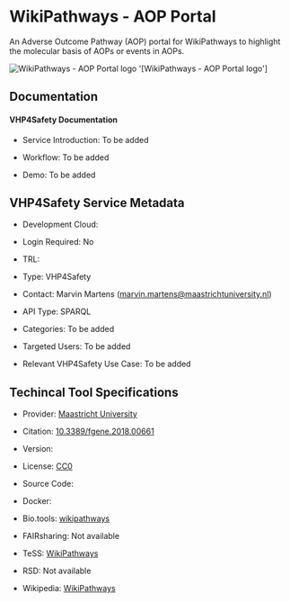 
# WikiPathways - AOP Portal

<!--- This file is autogenerated. Edit wikipathways_aop.json to make changes in this page. ---> 

An Adverse Outcome Pathway (AOP) portal for WikiPathways to highlight the molecular basis of AOPs or events in AOPs.

![WikiPathways - AOP Portal logo](https://raw.githubusercontent.com/VHP4Safety/cloud/main/docs/service/wikipathways_aop.png) '[WikiPathways - AOP Portal logo']

## Documentation

#### VHP4Safety Documentation

* Service Introduction: To be added

* Workflow: To be added

* Demo: To be added

<h4 id='tess-widget-materials-header'></h4>

<div id='tess-widget-materials-list' class='tess-widget tess-widget-list'></div>
<script>
  function initTeSSWidgets() {
    var query = 'wikipathways_aop';
    if (query.trim() != '') {
      TessWidget.Materials(document.getElementById('tess-widget-materials-list'),
                           'SimpleList',
                           {
                             opts: {
                               enableSearch: false
                             },
                             params: {
                               pageSize: 5,
                               q: query
                             }
                           });
      document.getElementById('tess-widget-materials-header').innerHTML = 'Documentation from ELIXIR TeSS'
    }
}
</script>
<script async='' defer='' src='https://elixirtess.github.io/TeSS_widgets/components/js/tess-widget-standalone.js' onload='initTeSSWidgets()'></script>

## VHP4Safety Service Metadata

* Development Cloud: []() 

* Login Required: No

* TRL: 

* Type: VHP4Safety

* Contact: Marvin Martens (marvin.martens@maastrichtuniversity.nl)

* API Type: SPARQL

* Categories: To be added

* Targeted Users: To be added

* Relevant VHP4Safety Use Case: To be added

## Techincal Tool Specifications

* Provider: [Maastricht University]()

* Citation: [10.3389/fgene.2018.00661](https://doi.org/10.3389/fgene.2018.00661)

* Version: 

* License: [CC0](https://creativecommons.org/share-your-work/public-domain/cc0/)

* Source Code: []()

* Docker: []()

* Bio.tools: [wikipathways](wikipathways)

* FAIRsharing: Not available

* TeSS: [WikiPathways](WikiPathways)

* RSD: Not available

* Wikipedia: [WikiPathways](WikiPathways)

<script type="application/ld+json">
  {
    "@context": "https://schema.org/",
    "@type": "SoftwareApplication",
    "http://purl.org/dc/terms/conformsTo": {
      "@type": "CreativeWork", "@id": "https://bioschemas.org/profiles/ComputationalTool/1.0-RELEASE"
    },
    "@id" : "https://vhp4safety.github.io/cloud/service/wikipathways_aop",
    "name": "WikiPathways - AOP Portal",
    "description": "An Adverse Outcome Pathway (AOP) portal for WikiPathways to highlight the molecular basis of AOPs or events in AOPs.",
    "url": ""
  }
</script>
